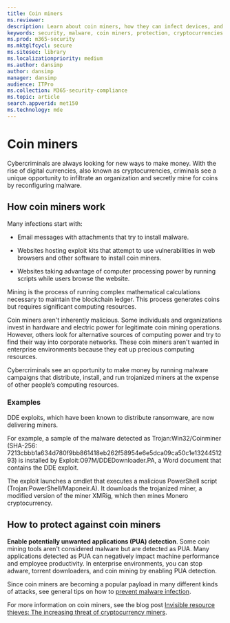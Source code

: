 ```yaml
---
title: Coin miners
ms.reviewer: 
description: Learn about coin miners, how they can infect devices, and what you can do to protect yourself.
keywords: security, malware, coin miners, protection, cryptocurrencies
ms.prod: m365-security
ms.mktglfcycl: secure
ms.sitesec: library
ms.localizationpriority: medium
ms.author: dansimp
author: dansimp
manager: dansimp
audience: ITPro
ms.collection: M365-security-compliance
ms.topic: article
search.appverid: met150
ms.technology: mde
---
```

# Coin miners

Cybercriminals are always looking for new ways to make money. With the rise of digital currencies, also known as cryptocurrencies, criminals see a unique opportunity to infiltrate an organization and secretly mine for coins by reconfiguring malware.

## How coin miners work

Many infections start with:

- Email messages with attachments that try to install malware.

- Websites hosting exploit kits that attempt to use vulnerabilities in web browsers and other software to install coin miners.

- Websites taking advantage of computer processing power by running scripts while users browse the website.

Mining is the process of running complex mathematical calculations necessary to maintain the blockchain ledger. This process generates coins but requires significant computing resources.

Coin miners aren't inherently malicious. Some individuals and organizations invest in hardware and electric power for legitimate coin mining operations. However, others look for alternative sources of computing power and try to find their way into corporate networks. These coin miners aren't wanted in enterprise environments because they eat up precious computing resources.

Cybercriminals see an opportunity to make money by running malware campaigns that distribute, install, and run trojanized miners at the expense of other people’s computing resources.

### Examples

DDE exploits, which have been known to distribute ransomware, are now delivering miners.

For example, a sample of the malware detected as Trojan:Win32/Coinminer (SHA-256: 7213cbbb1a634d780f9bb861418eb262f58954e6e5dca09ca50c1e1324451293) is installed by Exploit:O97M/DDEDownloader.PA, a Word document that contains the DDE exploit.

The exploit launches a cmdlet that executes a malicious PowerShell script (Trojan:PowerShell/Maponeir.A). It downloads the trojanized miner, a modified version of the miner XMRig, which then mines Monero cryptocurrency.

## How to protect against coin miners

**Enable potentially unwanted applications (PUA) detection**. Some coin mining tools aren't considered malware but are detected as PUA. Many applications detected as PUA can negatively impact machine performance and employee productivity. In enterprise environments, you can stop adware, torrent downloaders, and coin mining by enabling PUA detection.

Since coin miners are becoming a popular payload in many different kinds of attacks, see general tips on how to [prevent malware infection](prevent-malware-infection.md).

For more information on coin miners, see the blog post [Invisible resource thieves: The increasing threat of cryptocurrency miners](https://cloudblogs.microsoft.com/microsoftsecure/2018/03/13/invisible-resource-thieves-the-increasing-threat-of-cryptocurrency-miners/).

